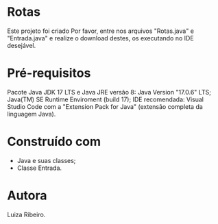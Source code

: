 # Rotas
Este projeto foi criado 
Por favor, entre nos arquivos "Rotas.java" e "Entrada.java" e realize o download destes, os executando no IDE desejável.
# Pré-requisitos
Pacote Java JDK 17 LTS e Java JRE versão 8:
Java Version "17.0.6" LTS;
Java(TM) SE Runtime Enviroment (build 17);
IDE recomendada: Visual Studio Code com a "Extension Pack for Java" (extensão completa da linguagem Java).
# Construído com
- Java e suas classes;
- Classe Entrada.
# Autora
Luiza Ribeiro.
